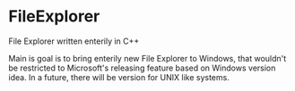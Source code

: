 # FileExplorer
File Explorer written enterily in C++

Main is goal is to bring enterily new File Explorer to Windows, that wouldn't be restricted to Microsoft's releasing feature based on Windows version idea.
In a future, there will be version for UNIX like systems.
